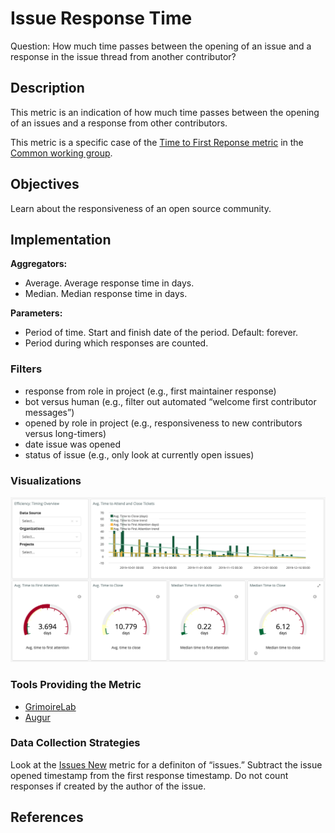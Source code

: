 # Issue Response Time

Question: How much time passes between the opening of an issue and a response in the issue thread from another contributor?

## Description
This metric is an indication of how much time passes between the opening of an issues and a response from other contributors. 

This metric is a specific case of the [Time to First Reponse metric](https://github.com/chaoss/wg-common/blob/master/focus-areas/when/time-to-first-response.md) in the [Common working group](https://github.com/chaoss/wg-common). 


## Objectives
Learn about the responsiveness of an open source community. 

## Implementation

**Aggregators:**
* Average. Average response time in days.
* Median. Median response time in days. 

**Parameters:**
* Period of time. Start and finish date of the period. Default: forever.
*  Period during which responses are counted.

### Filters
* response from role in project (e.g., first maintainer response)
* bot versus human (e.g., filter out automated “welcome first contributor messages”)
* opened by role in project (e.g., responsiveness to new contributors versus long-timers)
* date issue was opened
* status of issue (e.g., only look at currently open issues)

### Visualizations
![Example visualization from GrimoireLab](images/issue_response_duration_grimoirelab.png)

### Tools Providing the Metric 
* [GrimoireLab](https://chaoss.github.io/grimoirelab-sigils/panels/github-issues-efficiency/)
* [Augur](http://augur.osshealth.io/api_docs/#api-Evolution-Issue_Response_Time_Repo_)

### Data Collection Strategies

Look at the [Issues New](https://github.com/chaoss/wg-evolution/blob/master/metrics/Issues_New.md) metric for a definiton of “issues.” Subtract the issue opened timestamp from the first response timestamp. Do not count responses if created by the author of the issue.

## References
